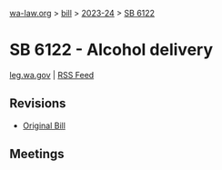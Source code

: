 [wa-law.org](/) > [bill](/bill/) > [2023-24](/bill/2023-24/) > [SB 6122](/bill/2023-24/sb/6122/)

# SB 6122 - Alcohol delivery
[leg.wa.gov](https://app.leg.wa.gov/billsummary?BillNumber=6122&Year=2023&Initiative=false) | [RSS Feed](./rss.xml)

## Revisions
* [Original Bill](1/)

## Meetings